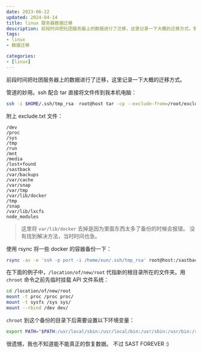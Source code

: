 ```yaml
---
date: 2023-06-22
updated: 2024-04-14
title: linux 服务器数据迁移
description: 前段时间把社团服务器上的数据进行了迁移，这里记录一下大概的迁移方式。管道的妙用。ssh 配合 tar 直接将文件传到我本机电脑：附上 exclude.txt 文件：
tags:
- linux
- 数据迁移

categories:
- [linux]
---
```


前段时间把社团服务器上的数据进行了迁移，这里记录一下大概的迁移方式。

管道的妙用。ssh 配合 tar 直接将文件传到我本机电脑：

```sh
ssh -i $HOME/.ssh/tmp_rsa  root@host tar -cp --exclude-from=/root/exclude.txt /  | pv -ptr | tar x -C /home/xun/Workspace/sastback
```

附上 exclude.txt 文件：

```
/dev
/proc
/sys
/tmp
/run
/mnt
/media
/lost+found
/sastback
/var/backups
/var/cache
/var/snap
/var/tmp
/var/lib/docker
/tmp
/snap
/var/lib/lxcfs
node_modules
```

> 这里将 `var/lib/docker` 去掉是因为里面东西太多了备份的时候会报错。
> 没有找到解决方法，当时时间也急。

使用 rsync 将一些 docker 的容器备份一下：

```sh
rsync -av -e 'ssh -p port -i /home/xun/.ssh/tmp_rsa' root@host:/sastback /home/xun/Workspace/docker_back
```

在下面的例子中，`/location/of/new/root` 代指新的根目录所在的文件夹。用 `chroot` 命令之前先临时挂载 API 文件系统：

```sh
cd /location/of/new/root
mount -t proc /proc proc/
mount -t sysfs /sys sys/
mount --rbind /dev dev/
```

`chroot` 到这个备份的目录下后需要设置以下环境变量：

```sh
export PATH="$PATH:/usr/local/sbin:/usr/local/bin:/usr/sbin:/usr/bin:/sbin:/bin"
```

很遗憾，我也不知道能不能真正的恢复数据。
不过
SAST FOREVER :)
